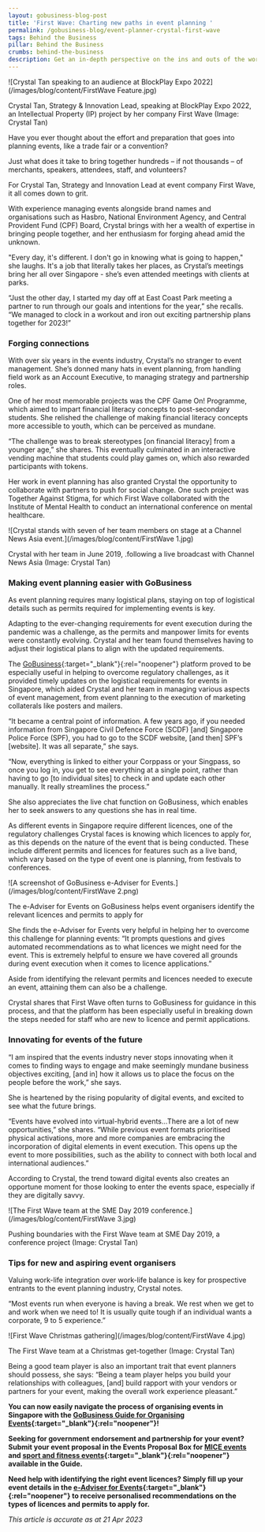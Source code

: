```yaml
---
layout: gobusiness-blog-post
title: 'First Wave: Charting new paths in event planning '
permalink: /gobusiness-blog/event-planner-crystal-first-wave
tags: Behind the Business
pillar: Behind the Business
crumbs: behind-the-business
description: Get an in-depth perspective on the ins and outs of the world of events.
---
```


![Crystal Tan speaking to an audience at BlockPlay Expo 2022](/images/blog/content/FirstWave Feature.jpg)
<figcaption>Crystal Tan, Strategy & Innovation Lead, speaking at BlockPlay Expo 2022, an Intellectual Property (IP) project by her company First Wave (Image: Crystal Tan)</figcaption>

Have you ever thought about the effort and preparation that goes into planning events, like a trade fair or a convention? 

Just what does it take to bring together hundreds – if not thousands – of merchants, speakers, attendees, staff, and volunteers? 

For Crystal Tan, Strategy and Innovation Lead at event company First Wave, it all comes down to grit.

With experience managing events alongside brand names and organisations such as Hasbro, National Environment Agency, and Central Provident Fund (CPF) Board, Crystal brings with her a wealth of expertise in bringing people together, and her enthusiasm for forging ahead amid the unknown.

"Every day, it's different. I don't go in knowing what is going to happen," she laughs. It's a job that literally takes her places, as Crystal’s meetings bring her all over Singapore - she’s even attended meetings with clients at parks. 

“Just the other day, I started my day off at East Coast Park meeting a partner to run through our goals and intentions for the year,” she recalls. “We managed to clock in a workout and iron out exciting partnership plans together for 2023!” 


### Forging connections

With over six years in the events industry, Crystal’s no stranger to event management. She’s donned many hats in event planning, from handling field work as an Account Executive, to managing strategy and partnership roles.  

One of her most memorable projects was the CPF Game On! Programme, which aimed to impart financial literacy concepts to post-secondary students. She relished the challenge of making financial literacy concepts more accessible to youth, which can be perceived as mundane. 

“The challenge was to break stereotypes [on financial literacy] from a younger age,” she shares. This eventually culminated in an interactive vending machine that students could play games on, which also rewarded participants with tokens.

Her work in event planning has also granted Crystal the opportunity to collaborate with partners to push for social change. One such project was Together Against Stigma, for which First Wave collaborated with the Institute of Mental Health to conduct an international conference on mental healthcare.

![Crystal stands with seven of her team members on stage at a Channel News Asia event.](/images/blog/content/FirstWave 1.jpg)
<figcaption>Crystal with her team in June 2019, .following a live broadcast with Channel News Asia (Image: Crystal Tan)</figcaption>

### Making event planning easier with GoBusiness

As event planning requires many logistical plans, staying on top of logistical details such as permits required for implementing events is key. 

Adapting to the ever-changing requirements for event execution during the pandemic was a challenge, as the permits and manpower limits for events were constantly evolving. Crystal and her team found themselves having to adjust their logistical plans to align with the updated requirements. 

The [GoBusiness](http://www.gobusiness.gov.sg){:target="_blank"}{:rel="noopener"} platform proved to be especially useful in helping to overcome regulatory challenges, as it provided timely updates on the logistical requirements for events in Singapore, which aided Crystal and her team in managing various aspects of event management, from event planning to the execution of marketing collaterals like posters and mailers.  

“It became a central point of information. A few years ago, if you needed information from Singapore Civil Defence Force (SCDF) [and] Singapore Police Force (SPF), you had to go to the SCDF website, [and then] SPF’s [website]. It was all separate,” she says.

“Now, everything is linked to either your Corppass or your Singpass, so once you log in, you get to see everything at a single point, rather than having to go [to individual sites] to check in and update each other manually. It really streamlines the process.”

She also appreciates the live chat function on GoBusiness, which enables her to seek answers to any questions she has in real time. 

As different events in Singapore require different licences, one of the regulatory challenges Crystal faces is knowing which licences to apply for, as this depends on the nature of the event that is being conducted. These include different permits and licences for features such as a live band, which vary based on the type of event one is planning, from festivals to conferences.

![A screenshot of GoBusiness e-Adviser for Events.](/images/blog/content/FirstWave 2.png)
<figcaption>The e-Adviser for Events on GoBusiness helps event organisers identify the relevant licences and permits to apply for</figcaption>

She finds the e-Adviser for Events very helpful in helping her to overcome this challenge for planning events: “It prompts questions and gives automated recommendations as to what licences we might need for the event. This is extremely helpful to ensure we have covered all grounds during event execution when it comes to licence applications.” 

Aside from identifying the relevant permits and licences needed to execute an event, attaining them can also be a challenge.

Crystal shares that First Wave often turns to GoBusiness for guidance in this process, and that the platform has been especially useful in breaking down the steps needed for staff who are new to licence and permit applications. 

### Innovating for events of the future 

“I am inspired that the events industry never stops innovating when it comes to finding ways to engage and make seemingly mundane business objectives exciting, [and in] how it allows us to place the focus on the people before the work,” she says. 

She is heartened by the rising popularity of digital events, and excited to see what the future brings.

“Events have evolved into virtual-hybrid events…There are a lot of new opportunities,” she shares. “While previous event formats prioritised physical activations, more and more companies are embracing the incorporation of digital elements in event execution. This opens up the event to more possibilities, such as the ability to connect with both local and international audiences.”  

According to Crystal, the trend toward digital events also creates an opportune moment for those looking to enter the events space, especially if they are digitally savvy. 

![The First Wave team at the SME Day 2019 conference.](/images/blog/content/FirstWave 3.jpg)
<figcaption>Pushing boundaries with the First Wave team at SME Day 2019, a conference project (Image: Crystal Tan)</figcaption>

### Tips for new and aspiring event organisers

Valuing work-life integration over work-life balance is key for prospective entrants to the event planning industry, Crystal notes. 

“Most events run when everyone is having a break. We rest when we get to and work when we need to! It is usually quite tough if an individual wants a corporate, 9 to 5 experience.”

![First Wave Christmas gathering](/images/blog/content/FirstWave 4.jpg)
<figcaption>The First Wave team at a Christmas get-together (Image: Crystal Tan)</figcaption>

Being a good team player is also an important trait that event planners should possess, she says: “Being a team player helps you build your relationships with colleagues, [and] build rapport with your vendors or partners for your event, making the overall work experience pleasant.”

**You can now easily navigate the process of organising events in Singapore with the  [GoBusiness Guide for Organising Events](/gobiz-guides/guide-for-organising-events?src=eservices){:target="_blank"}{:rel="noopener"}!**

**Seeking for government endorsement and partnership for your event? Submit your event proposal in the Events Proposal Box for [MICE events](https://form.gov.sg/630c5cf62c1e910013aa7d28) and [sport and fitness events](https://form.gov.sg/630c5ccd0386aa0012c8def8){:target="_blank"}{:rel="noopener"} available in the Guide.**

**Need help with identifying the right event licences? Simply fill up your event details in the [e-Adviser for Events](https://eadviser.gobusiness.gov.sg/events/){:target="_blank"}{:rel="noopener"} to receive personalised  recommendations on the types of licences and permits to apply for.**

<em> This article is accurate as at 21 Apr 2023</em>

